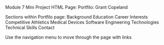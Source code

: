 Module 7 Mini Project HTML Page: Portfilo: Grant Copeland

Sections within Portfilo page:
Background
Education
Career
Interests
Competitive Athletics
Medical Devices
Software Engineering
Technologies
Technical Skills
Contact

Use the navigation menu to move through the page with links
